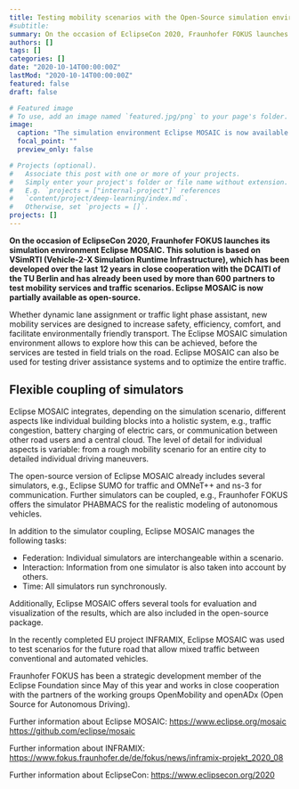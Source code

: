 ```yaml
---
title: Testing mobility scenarios with the Open-Source simulation environment Eclipse MOSAIC
#subtitle:
summary: On the occasion of EclipseCon 2020, Fraunhofer FOKUS launches its simulation environment Eclipse MOSAIC. This solution is based on VSimRTI (Vehicle-2-X Simulation Runtime Infrastructure), which has been developed over the last 12 years in close cooperation with the DCAITI of the TU Berlin and has already been used by more than 600 partners to test mobility services and traffic scenarios. Eclipse MOSAIC is now partially available as open-source.
authors: []
tags: []
categories: []
date: "2020-10-14T00:00:00Z"
lastMod: "2020-10-14T00:00:00Z"
featured: false
draft: false

# Featured image
# To use, add an image named `featured.jpg/png` to your page's folder. 
image:
  caption: "The simulation environment Eclipse MOSAIC is now available as open source. Copyright: Fraunhofer FOKUS"
  focal_point: ""
  preview_only: false

# Projects (optional).
#   Associate this post with one or more of your projects.
#   Simply enter your project's folder or file name without extension.
#   E.g. `projects = ["internal-project"]` references 
#   `content/project/deep-learning/index.md`.
#   Otherwise, set `projects = []`.
projects: []
---
```

**On the occasion of EclipseCon 2020, Fraunhofer FOKUS launches its simulation environment Eclipse MOSAIC. This solution is based on VSimRTI (Vehicle-2-X Simulation Runtime Infrastructure), which has been developed over the last 12 years in close cooperation with the DCAITI of the TU Berlin and has already been used by more than 600 partners to test mobility services and traffic scenarios. Eclipse MOSAIC is now partially available as open-source.**

Whether dynamic lane assignment or traffic light phase assistant, new mobility services are designed to increase safety, efficiency, comfort, and facilitate environmentally friendly transport. The Eclipse MOSAIC simulation environment allows to explore how this can be achieved, before the services are tested in field trials on the road. Eclipse MOSAIC can also be used for testing driver assistance systems and to optimize the entire traffic.

## Flexible coupling of simulators

Eclipse MOSAIC integrates, depending on the simulation scenario, different aspects like individual building blocks into a holistic system, e.g., traffic congestion, battery charging of electric cars, or communication between other road users and a central cloud. The level of detail for individual aspects is variable: from a rough mobility scenario for an entire city to detailed individual driving maneuvers.

The open-source version of Eclipse MOSAIC already includes several simulators, e.g., Eclipse SUMO for traffic and OMNeT++ and ns-3 for communication. Further simulators can be coupled, e.g., Fraunhofer FOKUS offers the simulator PHABMACS for the realistic modeling of autonomous vehicles.



In addition to the simulator coupling, Eclipse MOSAIC manages the following tasks:
- Federation: Individual simulators are interchangeable within a scenario.
- Interaction: Information from one simulator is also taken into account by others.
- Time: All simulators run synchronously.

Additionally, Eclipse MOSAIC offers several tools for evaluation and visualization of the results, which are also included in the open-source package.

In the recently completed EU project INFRAMIX, Eclipse MOSAIC was used to test scenarios for the future road that allow mixed traffic between conventional and automated vehicles.

Fraunhofer FOKUS has been a strategic development member of the Eclipse Foundation since May of this year and works in close cooperation with the partners of the working groups OpenMobility and openADx (Open Source for Autonomous Driving).

Further information about Eclipse MOSAIC:
https://www.eclipse.org/mosaic
https://github.com/eclipse/mosaic

Further information about INFRAMIX:
https://www.fokus.fraunhofer.de/de/fokus/news/inframix-projekt_2020_08

Further information about EclipseCon:
https://www.eclipsecon.org/2020
